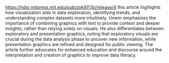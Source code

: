 https://hdsr.mitpress.mit.edu/pub/zok97i7p/release/4
this article highlights how visualization aids in data exploration, identifying trends, and understanding complex datasets more intuitively. Unwin emphasizes the importance of combining graphics with text to provide context and deeper insights, rather than relying solely on visuals. He also differentiates between exploratory and presentation graphics, noting that exploratory visuals are crucial during the data analysis phase to uncover new information, while presentation graphics are refined and designed for public viewing. The article further advocates for enhanced education and discourse around the interpretation and creation of graphics to improve data literacy.
